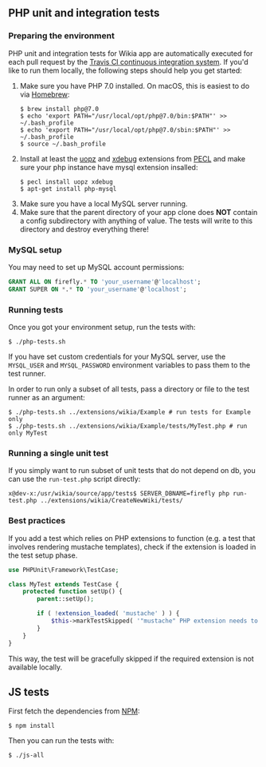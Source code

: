 ## PHP unit and integration tests
### Preparing the environment
PHP unit and integration tests for Wikia app are automatically executed for each pull request
by the [Travis CI continuous integration system](https://travis-ci.org/Wikia/app/builds).
If you'd like to run them locally, the following steps should help you get started:
1. Make sure you have PHP 7.0 installed. On macOS, this is easiest to do via [Homebrew](https://brew.sh/):
	```
	$ brew install php@7.0
	$ echo 'export PATH="/usr/local/opt/php@7.0/bin:$PATH"' >> ~/.bash_profile
	$ echo 'export PATH="/usr/local/opt/php@7.0/sbin:$PATH"' >> ~/.bash_profile
	$ source ~/.bash_profile
	```
2. Install at least the [uopz](https://github.com/krakjoe/uopz) and [xdebug](https://xdebug.org/) extensions from [PECL](https://pecl.php.net/) and make sure your php instance have mysql extension insalled:
	```
	$ pecl install uopz xdebug
	$ apt-get install php-mysql
	```
3. Make sure you have a local MySQL server running.
4. Make sure that the parent directory of your app clone does **NOT** contain a config subdirectory
with anything of value. The tests will write to this directory and destroy everything there!

### MySQL setup

You may need to set up MySQL account permissions:

```sql
GRANT ALL ON firefly.* TO 'your_username'@'localhost';
GRANT SUPER ON *.* TO 'your_username'@'localhost';
```

### Running tests
Once you got your environment setup, run the tests with:
```
$ ./php-tests.sh
```
If you have set custom credentials for your MySQL server, use the `MYSQL_USER` and `MYSQL_PASSWORD`
environment variables to pass them to the test runner.

In order to run only a subset of all tests, pass a directory or file to the test runner as an argument:
```
$ ./php-tests.sh ../extensions/wikia/Example # run tests for Example only
$ ./php-tests.sh ../extensions/wikia/Example/tests/MyTest.php # run only MyTest
```

### Running a single unit test
If you simply want to run  subset of unit tests that do not depend on db, you can use the `run-test.php` script directly:
```
x@dev-x:/usr/wikia/source/app/tests$ SERVER_DBNAME=firefly php run-test.php ../extensions/wikia/CreateNewWiki/tests/
```

### Best practices
If you add a test which relies on PHP extensions to function (e.g. a test that involves rendering mustache templates),
check if the extension is loaded in the test setup phase.
```php
use PHPUnit\Framework\TestCase;

class MyTest extends TestCase {
	protected function setUp() {
		parent::setUp();

		if ( !extension_loaded( 'mustache' ) ) {
			$this->markTestSkipped( '"mustache" PHP extension needs to be loaded!' );
		}
	}
}
```
This way, the test will be gracefully skipped if the required extension is not available locally.

## JS tests
First fetch the dependencies from [NPM](https://www.npmjs.com/):
```
$ npm install
```
Then you can run the tests with:
```
$ ./js-all
```
